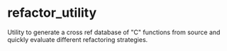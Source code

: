 # refactor_utility
Utility to generate a cross ref database of "C" functions from source and quickly evaluate different refactoring strategies.
